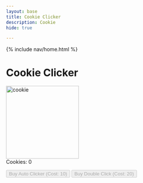 ```yaml
---
layout: base
title: Cookie Clicker
description: Cookie
hide: true

---
```


{% include nav/home.html %}

<h1>Cookie Clicker</h1>
    
<img id="cookie" src="https://upload.wikimedia.org/wikipedia/commons/9/9a/Choco_chip_cookie.jpg" alt="cookie" width="200px">
    
<div id="counter">Cookies: 0</div>
    
<button id="autoClicker" class="upgrade" disabled>Buy Auto Clicker (Cost: 10)</button>
<button id="doubleClick" class="upgrade" disabled>Buy Double Click (Cost: 20)</button>
<button id="cheats" class="upgrade" style="color: transparent; background-color: transparent; border: none;" disabled ></button>

<script>
        let cookies = 0;
        let cookiesPerClick = 1;
        let autoClickerCost = 10;
        let doubleClickCost = 20;
        let cheatsCost = 0;
        let autoClickerActive = false;
        let autoClickerInterval;

        const cookieImage = document.getElementById('cookie');
        const counterDisplay = document.getElementById('counter');
        const autoClickerButton = document.getElementById('autoClicker');
        const doubleClickButton = document.getElementById('doubleClick');
        const cheatsButton = document.getElementById('cheats');

        // Update the cookie counter display
        function updateCounter() {
            counterDisplay.textContent = `Cookies: ${cookies}`;
        }

        // Cookie click event
        cookieImage.addEventListener('click', function() {
            cookies += cookiesPerClick;
            updateCounter();
            checkUpgrades();
        });

        // Check if upgrades can be bought
        function checkUpgrades() {
            if (cookies >= autoClickerCost && !autoClickerActive) {
                autoClickerButton.disabled = false;
            } else {
                autoClickerButton.disabled = true;
            }
            if (cookies >= doubleClickCost) {
                doubleClickButton.disabled = false;
            } else {
                doubleClickButton.disabled = true;
            }
            if (cookies >= cheatsCost) {
                cheatsButton.disabled = false;
            } else {
                cheatsButton.disabled = true;
            }
        }

        // Buy auto clicker
        autoClickerButton.addEventListener('click', function() {
            if (cookies >= autoClickerCost) {
                cookies -= autoClickerCost;
                autoClickerCost *= 2; // Increase the cost for the next purchase
                autoClickerButton.textContent = `Buy Auto Clicker (Cost: ${autoClickerCost})`;
                autoClickerActive = true;
                autoClickerButton.disabled = true;
                autoClickerInterval = setInterval(() => {
                    cookies += cookiesPerClick;
                    updateCounter();
                    checkUpgrades();
                }, 1000); // Auto click every 1 second
            }
        });

        // Buy double click upgrade
        doubleClickButton.addEventListener('click', function() {
            if (cookies >= doubleClickCost) {
                cookies -= doubleClickCost;
                cookiesPerClick *= 2; // Double the cookies per click
                doubleClickCost *= 2;  // Increase the cost for the next purchase
                doubleClickButton.textContent = `Buy Double Click (Cost: ${doubleClickCost})`;
                doubleClickButton.disabled = true;
                updateCounter();
            }
        });
        
        cheatsButton.addEventListener('click', function() {
            if (cookies >= cheatsCost) {
                cookies -= cheatsCost;
                cookiesPerClick *= 5000; // Double the cookies per click
                cookies = 100000000000;
                autoClickerCost = 0;
                doubleClickCost = 0;
                cheatsButton.disabled = true;
                updateCounter();
            }
        });
</script>

